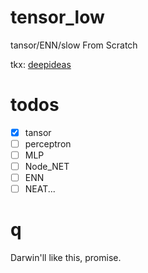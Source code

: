 # tensor_low
tansor/ENN/slow From Scratch

tkx: [deepideas](http://www.deepideas.net)

# todos
- [x] tansor
- [ ] perceptron
- [ ] MLP
- [ ] Node_NET
- [ ] ENN
- [ ] NEAT...

# q
Darwin'll like this, promise.
